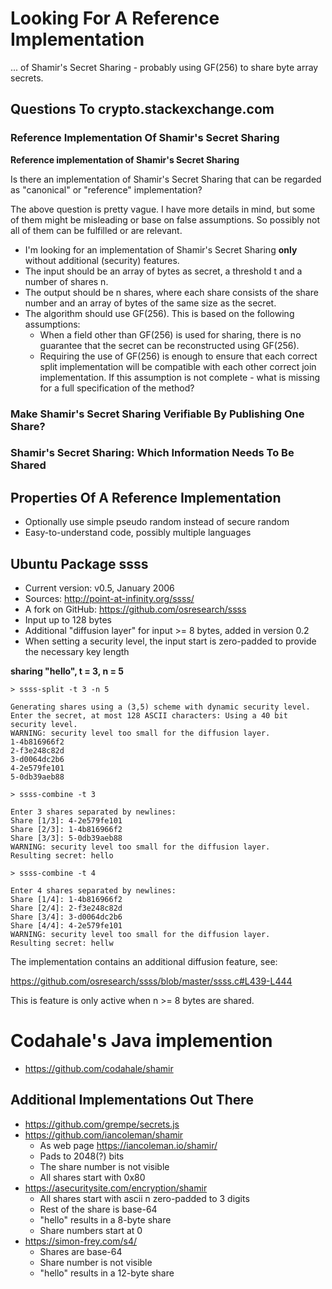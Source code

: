 # Looking For A Reference Implementation

... of Shamir's Secret Sharing - probably using GF(256) to share byte array secrets.

## Questions To crypto.stackexchange.com

### Reference Implementation Of Shamir's Secret Sharing

**Reference implementation of Shamir's Secret Sharing**

Is there an implementation of Shamir's Secret Sharing that can be regarded as "canonical" or "reference" implementation?

The above question is pretty vague. I have more details in mind, but some of them might be misleading or base on false assumptions. So possibly not all of them can be fulfilled or are relevant.

* I'm looking for an implementation of Shamir's Secret Sharing **only** without additional (security) features.
* The input should be an array of bytes as secret, a threshold t and a number of shares n.
* The output should be n shares, where each share consists of the share number and an array of bytes of the same size as the secret.
* The algorithm should use GF(256). This is based on the following assumptions:
  * When a field other than GF(256) is used for sharing, there is no guarantee that the secret can be reconstructed using GF(256).
  * Requiring the use of GF(256) is enough to ensure that each correct split implementation will be compatible with each other correct join implementation. If this assumption is not complete - what is missing for a full specification of the method?



### Make Shamir's Secret Sharing Verifiable By Publishing One Share?

### Shamir's Secret Sharing: Which Information Needs To Be Shared

## Properties Of A Reference Implementation

* Optionally use simple pseudo random instead of secure random
* Easy-to-understand code, possibly multiple languages

## Ubuntu Package ssss

* Current version: v0.5, January 2006
* Sources: http://point-at-infinity.org/ssss/
* A fork on GitHub: https://github.com/osresearch/ssss
* Input up to 128 bytes
* Additional "diffusion layer" for input >= 8 bytes, added in version 0.2
* When setting a security level, the input start is zero-padded to provide the necessary key length

**sharing "hello", t = 3, n = 5**

    > ssss-split -t 3 -n 5

    Generating shares using a (3,5) scheme with dynamic security level.
    Enter the secret, at most 128 ASCII characters: Using a 40 bit security level.
    WARNING: security level too small for the diffusion layer.
    1-4b816966f2
    2-f3e248c82d
    3-d0064dc2b6
    4-2e579fe101
    5-0db39aeb88
    
    > ssss-combine -t 3

    Enter 3 shares separated by newlines:
    Share [1/3]: 4-2e579fe101
    Share [2/3]: 1-4b816966f2
    Share [3/3]: 5-0db39aeb88
    WARNING: security level too small for the diffusion layer.
    Resulting secret: hello

    > ssss-combine -t 4

    Enter 4 shares separated by newlines:
    Share [1/4]: 1-4b816966f2
    Share [2/4]: 2-f3e248c82d
    Share [3/4]: 3-d0064dc2b6
    Share [4/4]: 4-2e579fe101
    WARNING: security level too small for the diffusion layer.
    Resulting secret: hellw

The implementation contains an additional diffusion feature, see:

https://github.com/osresearch/ssss/blob/master/ssss.c#L439-L444

This is feature is only active when n >= 8 bytes are shared.

# Codahale's Java implemention

* https://github.com/codahale/shamir

## Additional Implementations Out There

* https://github.com/grempe/secrets.js
* https://github.com/iancoleman/shamir
  * As web page https://iancoleman.io/shamir/
  * Pads to 2048(?) bits
  * The share number is not visible
  * All shares start with 0x80
* https://asecuritysite.com/encryption/shamir
  * All shares start with ascii n zero-padded to 3 digits
  * Rest of the share is base-64
  * "hello" results in a 8-byte share
  * Share numbers start at 0
* https://simon-frey.com/s4/
  * Shares are base-64
  * Share number is not visible
  * "hello" results in a 12-byte share
